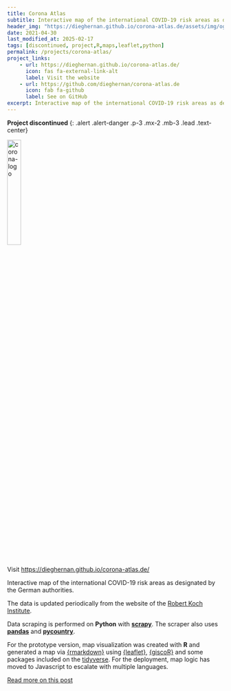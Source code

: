 ```yaml
---
title: Corona Atlas 
subtitle: Interactive map of the international COVID-19 risk areas as designated by the German authorities.
header_img: "https://dieghernan.github.io/corona-atlas.de/assets/img/og_corona_atlas.png"
date: 2021-04-30
last_modified_at: 2025-02-17
tags: [discontinued, project,R,maps,leaflet,python]
permalink: /projects/corona-atlas/
project_links:
    - url: https://dieghernan.github.io/corona-atlas.de/
      icon: fas fa-external-link-alt
      label: Visit the website
    - url: https://github.com/dieghernan/corona-atlas.de
      icon: fab fa-github
      label: See on GitHub
excerpt: Interactive map of the international COVID-19 risk areas as designated by the German authorities. The data is updated periodically from the website of the Robert Koch Institute.
---
```


<i class="fas fa-skull-crossbones"></i> **Project discontinued**
{: .alert .alert-danger .p-3 .mx-2 .mb-3 .lead .text-center}

<img src="https://dieghernan.github.io/corona-atlas.de/assets/img/corona-atlas-icon.png" alt="corona-logo" style="width: 25%;">

Visit <https://dieghernan.github.io/corona-atlas.de/>


Interactive map of the international COVID-19 risk areas as designated by the German authorities.

The data is updated periodically from the website of the [Robert Koch Institute](https://www.rki.de/DE/Content/InfAZ/N/Neuartiges_Coronavirus/Risikogebiete_neu.html).

Data scraping is performed on **Python** with
[**scrapy**](https://scrapy.org/).
The scraper also uses
[**pandas**](https://pandas.pydata.org/) and
[**pycountry**](https://pypi.org/project/pycountry/).

For the prototype version, map visualization was created with **R** and generated a map via [{rmarkdown}](https://rmarkdown.rstudio.com/) using [{leaflet}](http://rstudio.github.io/leaflet/), [{giscoR}](https://dieghernan.github.io/giscoR/) and some packages included on the [tidyverse](https://www.tidyverse.org/).
For the deployment, map logic has moved to Javascript to escalate with multiple languages.

[Read more on this post](/202203_Corona-timelapse)

